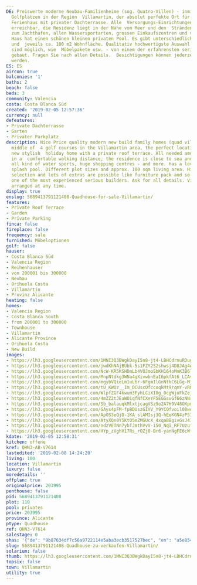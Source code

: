 ```yaml
---
DE: Preiswerte moderne Neubau-Familienheime (sog. Quatro-Villen) - inmitten von 4
  Golfplätzen in der Region  Villamartin, der absolut perfekte Ort für Ihr neues stilvolles
  Ferienhaus mit privater Dachterrasse. Alle  Versorgungs-Einrichtungen sind bequem
  erreichbar, die Residenz liegt in der Nähe vom Meer und den  Stränden, auch nahe
  zum Jachthafen, allen Wassersportarten, grossen Einkaufszentren und vielem mehr.  Das
  Haus hat einen schönen kleinen privaten Pool. Es gibt unterschiedliche Grundstücksgrössen
  und  jeweils ca. 100 m2 Wohnfläche. Qualitativ hochwertigste Auswahl und viele Extras
  sind möglich, wie  Möbelpakete usw. - von einem der erfahrensten seriösen Bauherren
  gebaut. Fragen Sie nach allen Details.  Besichtigungen können jederzeit arrangiert
  werden.
ES: ES
aircon: true
balconies: '1'
baths: 2
beach: false
beds: 3
community: Valencia
costa: Costa Blanca Süd
created: '2019-02-05 12:57:36'
currency: null
defeatures:
- Private Dachterrasse
- Garten
- Privater Parkplatz
description: Nice Price quality modern new build family homes (quad villas) - in the
  middle of  4 golf courses in the Villamartin area, the perfect location for your
  new stylish  holiday home with a private roof terrace. All needed amenities are
  in a  comfortable walking distance, the residence is close to sea and beaches, the  marina,
  all kind of water sports, huge shopping centres - and more. Has a lovely  private
  splash pool. Different plot sizes and approx. 100 sqm living area. Highest  quality
  selection and lots of extras are possible like furniture pack and so on - built  by
  one of the most experienced serious builders. Ask for all details. Viewings can  be
  arranged at any time.
display: true
enslug: 5689413791121408-Quadhouse-for-sale-Villamartin/
features:
- Private Roof Terrace
- Garden
- Private Parking
finca: false
fireplace: false
frequency: sale
furnished: Möbeloptionen
golf: false
hauser:
- Costa Blanca Süd
- Valencia Region
- Reihenhauser
- von 200001 bis 300000
- Neubau
- Orihuela Costa
- Villamartin
- Provinz Alicante
heating: false
homes:
- Valencia Region
- Costa Blanca South
- from 200001 to 300000
- Townhouse
- Villamartin
- Alicante Province
- Orihuela Costa
- New Build
images:
- https://lh3.googleusercontent.com/1MNI3Q3BWgkDayI5n8-jt4-LBHCdrnuRDugx42HOC0K-pGhwnVpR7uIRv7Ty01N9H4aj8E03omcPWyUu2bN7=w640-rj-e30-l100
- https://lh3.googleusercontent.com/jwdKhNAjBUbk-5s1FZY2S2shwsj4D8JAg4AeXS3hN3LH4Y2EvXs1Yd3xnTg9nXTBnRW31oO4zt0DRicz_eFs=w640-rj-e30-l100
- https://lh3.googleusercontent.com/NcW-KR5KSHDmLb4VOJmoSbKH164oMnK3B6lnYhPUxg6iNpfr-_AmvjoQu69-vjhTLM-Yo4bosZxL0ZJRKThL=w640-rj-e30-l100
- https://lh3.googleusercontent.com/MnpNtdkg3WNa4gXivwbnEaI6pkfAt6_LCAvesWDey2PkedIxWHttScNQJz2br5k6iQjD-oEx2qsTK4pPuI4=w640-rj-e30-l100
- https://lh3.googleusercontent.com/mgybVQieLm1uL6r-6FgmIlGnNtkC6LGg-MjK4aolSEnF2rAoU5v7QKombpbb7dv_aTeevlwaHnn5uLhV9Q-X=w640-rj-e30-l100
- https://lh3.googleusercontent.com/tU_KWOz__Im_DCUscOfccoqkMt9rqmY-vRUcoIoY5ut3nzBWiNgEzI-LoqriZIk4PN-UnDA2fIVD1pFPmKQi=w640-rj-e30-l100
- https://lh3.googleusercontent.com/WlpfZGF4kwum3FyhLCiXI8g_0cgWjoFkZejtsJwV0M4i71CWxR4bXQKo0DuAT2eVwSBwWBwPbofw6_teLHI=w640-rj-e30-l100
- https://lh3.googleusercontent.com/4mZZ2tJEaWOiqfNfCXeYF5EGGsvGf66zNNrbxmzLBUxm5SVxKdcDZuP0lEv5tK8L85lNxVuJN5WCBzWS66av=w640-rj-e30-l100
- https://lh3.googleusercontent.com/Sb_balauqkMlxtjcagVSz9o2A7H9V48OXpmyCvppZnOB0q7ihOZRRKAQIgyXaNezZydE4hCj0ZFTOtXOXJA=w640-rj-e30-l100
- https://lh3.googleusercontent.com/GAys4pFM-fpBDUszGIVV_Y9YCOfvoil08wdOZkF66NtBogkW-sWHKK9h5rFy258tttA8aahBLjWfeHcIXyzTig=w640-rj-e30-l100
- https://lh3.googleusercontent.com/ApOS3eQjD-1KA_slAMIsj3Q-hEeKGN4zP5IxH9lU2CfZg1Cj3L7suntZdo1rWKxBXwidTefcFtBd6HGhb-Nu=w640-rj-e30-l100
- https://lh3.googleusercontent.com/AtyXQn0Y5KtO5mZMGUcX_4xqaBBgivGsJ41csmsOuvDL203oH35SXnLE8U6G8Gyh432aKMIczbi9XApoR-Ic9g=w640-rj-e30-l100
- https://lh3.googleusercontent.com/ndzVETNn7ybTJmthVvV-i50_Nqi_RF7UzufLu1-N4vVBE9yZwz_q_0oU1oXuKwChPB-hflUDzrBwR8jg042E7w=w640-rj-e30-l100
- https://lh3.googleusercontent.com/HYp_zVghV17Rs_rOZj0-Br6-yanNgFE6cWfqCV_Gh3tYNlZkkp4V3qZ7JnaFO_XKYjy0z8OwnWLb-65aM2BNMQ=w640-rj-e30-l100
kdate: '2019-02-05 12:58:31'
kitchen: offene
kref: QHN3-AB-V7614
lastedited: '2019-02-08 14:24:20'
living: 100
location: Villamartin
luxury: false
moredetails: ''
offplan: true
originalprice: 203995
penthouse: false
pid: 5689413791121408
plot: 110
pool: privates
price: 203995
province: Alicante
ptype: Quadhouse
ref: QHN3-V7614
salestage: 0
shas: '{"de": "9b87634df7c56a9722114e5aba3ecb3517527bec", "en": "a5e8544b572a00b30b00311f9fbd2d4f8d166652"}'
slug: 5689413791121408-Quadhouse-zu-verkaufen-Villamartin/
solarium: false
thumb: https://lh3.googleusercontent.com/1MNI3Q3BWgkDayI5n8-jt4-LBHCdrnuRDugx42HOC0K-pGhwnVpR7uIRv7Ty01N9H4aj8E03omcPWyUu2bN7=w400-h240-n-rj-e30-l100
topsix: false
town: Villamartin
utility: true
---
```

